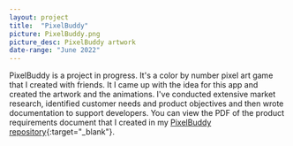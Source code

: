 ```yaml
---
layout: project
title:  "PixelBuddy"
picture: PixelBuddy.png
picture_desc: PixelBuddy artwork
date-range: "June 2022"
---
```

PixelBuddy is a project in progress. It's a color by number pixel art game that I created with friends. It I came up with the idea for this app and created the artwork and the animations. I've conducted extensive market research, identified customer needs and product objectives and then wrote documentation to support developers. You can view the PDF of the product requirements document that I created in my [PixelBuddy repository](https://thinkingcatboston.com/){:target="_blank"}.